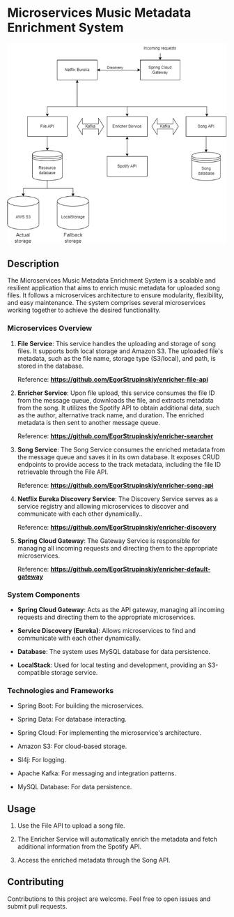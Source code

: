 # Microservices Music Metadata Enrichment System

![Architecture Diagram](architecture_diagram.png)

## Description

The Microservices Music Metadata Enrichment System is a scalable and resilient application that aims to enrich music metadata for uploaded song files. It follows a microservices architecture to ensure modularity, flexibility, and easy maintenance. The system comprises several microservices working together to achieve the desired functionality.

### Microservices Overview

1. **File Service**: This service handles the uploading and storage of song files. It supports both local storage and Amazon S3. The uploaded file's metadata, such as the file name, storage type (S3/local), and path, is stored in the database. 

    Reference: **https://github.com/EgorStrupinskiy/enricher-file-api**

2. **Enricher Service**: Upon file upload, this service consumes the file ID from the message queue, downloads the file, and extracts metadata from the song. It utilizes the Spotify API to obtain additional data, such as the author, alternative track name, and duration. The enriched metadata is then sent to another message queue.

    Reference: **https://github.com/EgorStrupinskiy/enricher-searcher**

3. **Song Service**: The Song Service consumes the enriched metadata from the message queue and saves it in its own database. It exposes CRUD endpoints to provide access to the track metadata, including the file ID retrievable through the File API.

    Reference: **https://github.com/EgorStrupinskiy/enricher-song-api**
4. **Netflix Eureka Discovery Service**: The Discovery Service serves as a service registry and allowing microservices to discover and communicate with each other dynamically..

    Reference: **https://github.com/EgorStrupinskiy/enricher-discovery**
5. **Spring Cloud Gateway**: The Gateway Service is responsible for managing all incoming requests and directing them to the appropriate microservices.

    Reference: **https://github.com/EgorStrupinskiy/enricher-default-gateway**

### System Components

- **Spring Cloud Gateway**: Acts as the API gateway, managing all incoming requests and directing them to the appropriate microservices.

- **Service Discovery (Eureka)**: Allows microservices to find and communicate with each other dynamically.

- **Database**: The system uses MySQL database for data persistence.

- **LocalStack**: Used for local testing and development, providing an S3-compatible storage service.

### Technologies and Frameworks

- Spring Boot: For building the microservices.

- Spring Data: For database interacting.

- Spring Cloud: For implementing the microservice's architecture.

- Amazon S3: For cloud-based storage.

- Sl4j: For logging.

- Apache Kafka: For messaging and integration patterns.

- MySQL Database: For data persistence.

## Usage

1. Use the File API to upload a song file.

2. The Enricher Service will automatically enrich the metadata and fetch additional information from the Spotify API.

3. Access the enriched metadata through the Song API.

## Contributing

Contributions to this project are welcome. Feel free to open issues and submit pull requests.